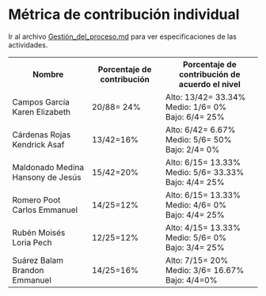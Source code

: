 # ﻿Métrica de contribución individual 

 Ir al archivo <a href="https://github.com/KarenCampos842/Equipo-4/blob/Segunda-Entrega/Gestion_del_Proceso.md#sprint-backlog">Gestión_del_proceso.md</a> para ver especificaciones de las actividades.
 

<table align=center>  
   <tr>  
      <th>Nombre</th>  
      <th>Porcentaje de contribución</th> 
      <th>Porcentaje de contribución de acuerdo el nivel</th>  
   </tr> 
    <tr>  
      <td>Campos García Karen Elizabeth</td>  
       <td> 20/88= 24%</td> 
       <td> Alto: 13/42= 33.34%<br>Medio: 1/6= 0%<br>Bajo: 6/4= 25%</td>  
   </tr> 
   <tr>  
      <td>Cárdenas Rojas Kendrick Asaf</td>  
       <td>13/42=16%</td>
       <td> Alto: 6/42= 6.67%<br>Medio: 5/6= 50%<br>Bajo: 2/4= 0%</td>    
   </tr> 
    <tr>  
      <td>Maldonado Medina Hansony de Jesús</td>  
      <td>15/42=20%</td>
      <td> Alto: 6/15= 13.33%<br>Medio: 5/6= 33.33%<br>Bajo: 4/4= 25%</td>    
   </tr> 
    <tr>  
      <td>Romero Poot Carlos Emmanuel</td>  
       <td>14/25=12%</td>
      <td> Alto: 6/15= 13.33%<br>Medio: 4/6= 0%<br>Bajo: 4/4= 25%</td> 
   </tr> 
     <tr>  
      <td>Rubén Moisés Loria Pech</td>  
        <td>12/25=12%</td>
        <td> Alto: 4/15= 13.33%<br>Medio: 5/6= 0%<br>Bajo: 3/4= 25%</td>    
   </tr> 
    <tr>  
      <td>Suárez Balam Brandon Emmanuel</td> 
      <td>14/25=16%</td>
       <td> Alto: 7/15= 20%<br>Medio: 3/6= 16.67%<br>Bajo: 4/4=0%</td>       
   </tr> 
 </table>

<!--stackedit_data:
eyJoaXN0b3J5IjpbNjI4MjUxNjg1LDE0Nzc1OTIxMzcsLTExMD
k2MjQyMTcsNjY5NjE2ODU4LC02NDg4NjIzNywxMTA4MzM0NzUx
LDE5MDc2MTE4NDUsLTcxMzkzMzkzM119
-->